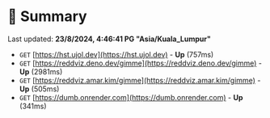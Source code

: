 # 📖 Summary
Last updated: **23/8/2024, 4:46:41 PG "Asia/Kuala_Lumpur"**

- `GET` [https://hst.ujol.dev](https://hst.ujol.dev) - **Up** (757ms)
- `GET` [https://reddviz.deno.dev/gimme](https://reddviz.deno.dev/gimme) - **Up** (2981ms)
- `GET` [https://reddviz.amar.kim/gimme](https://reddviz.amar.kim/gimme) - **Up** (505ms)
- `GET` [https://dumb.onrender.com](https://dumb.onrender.com) - **Up** (341ms)

